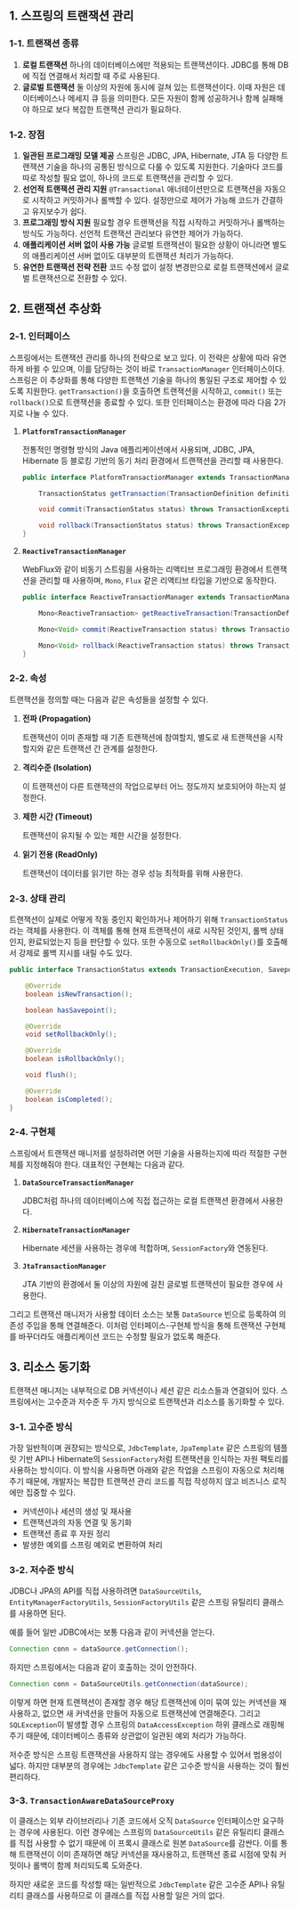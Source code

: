 ## 1. 스프링의 트랜잭션 관리

### 1-1. 트랜잭션 종류

1. **로컬 트랜잭션**
하나의 데이터베이스에만 적용되는 트랜잭션이다. JDBC를 통해 DB에 직접 연결해서 처리할 때 주로 사용된다.
2. **글로벌 트랜잭션**
둘 이상의 자원에 동시에 걸쳐 있는 트랜잭션이다. 이때 자원은 데이터베이스나 메세지 큐 등을 의미한다. 모든 자원이 함께 성공하거나 함께 실패해야 하므로 보다 복잡한 트랜잭션 관리가 필요하다.

### 1-2. 장점

1. **일관된 프로그래밍 모델 제공**
스프링은 JDBC, JPA, Hibernate, JTA 등 다양한 트랜잭션 기술을 하나의 공통된 방식으로 다룰 수 있도록 지원한다. 기술마다 코드를 따로 작성할 필요 없이, 하나의 코드로 트랜잭션을 관리할 수 있다.
2. **선언적 트랜잭션 관리 지원**
`@Transactional` 애너테이션만으로 트랜잭션을 자동으로 시작하고 커밋하거나 롤백할 수 있다. 설정만으로 제어가 가능해 코드가 간결하고 유지보수가 쉽다.
3. **프로그래밍 방식 지원**
필요할 경우 트랜잭션을 직접 시작하고 커밋하거나 롤백하는 방식도 가능하다. 선언적 트랜잭션 관리보다 유연한 제어가 가능하다.
4. **애플리케이션 서버 없이 사용 가능**
글로벌 트랜잭션이 필요한 상황이 아니라면 별도의 애플리케이션 서버 없이도 대부분의 트랜잭션 처리가 가능하다.
5. **유연한 트랜잭션 전략 전환**
코드 수정 없이 설정 변경만으로 로컬 트랜잭션에서 글로벌 트랜잭션으로 전환할 수 있다.

## 2. 트랜잭션 추상화

### 2-1. 인터페이스

스프링에서는 트랜잭션 관리를 하나의 전략으로 보고 있다. 이 전략은 상황에 따라 유연하게 바뀔 수 있으며, 이를 담당하는 것이 바로 `TransactionManager` 인터페이스이다. 스프링은 이 추상화를 통해 다양한 트랜잭션 기술을 하나의 통일된 구조로 제어할 수 있도록 지원한다. `getTransaction()`을 호출하면 트랜잭션을 시작하고, `commit()` 또는 `rollback()`으로 트랜잭션을 종료할 수 있다. 또한 인터페이스는 환경에 따라 다음 2가지로 나눌 수 있다.

1. **`PlatformTransactionManager`**
    
    전통적인 명령형 방식의 Java 애플리케이션에서 사용되며, JDBC, JPA, Hibernate 등 블로킹 기반의 동기 처리 환경에서 트랜잭션을 관리할 때 사용한다.
    
    ```java
    public interface PlatformTransactionManager extends TransactionManager {
    
    	TransactionStatus getTransaction(TransactionDefinition definition) throws TransactionException;
    
    	void commit(TransactionStatus status) throws TransactionException;
    
    	void rollback(TransactionStatus status) throws TransactionException;
    }
    ```
    
2. **`ReactiveTransactionManager`**
    
    WebFlux와 같이 비동기 스트림을 사용하는 리액티브 프로그래밍 환경에서 트랜잭션을 관리할 때 사용하며, `Mono`, `Flux` 같은 리액티브 타입을 기반으로 동작한다.
    
    ```java
    public interface ReactiveTransactionManager extends TransactionManager {
    
    	Mono<ReactiveTransaction> getReactiveTransaction(TransactionDefinition definition) throws TransactionException;
    
    	Mono<Void> commit(ReactiveTransaction status) throws TransactionException;
    
    	Mono<Void> rollback(ReactiveTransaction status) throws TransactionException;
    }
    ```
    

### 2-2. 속성

트랜잭션을 정의할 때는 다음과 같은 속성들을 설정할 수 있다.

1. **전파 (Propagation)**
    
    트랜잭션이 이미 존재할 때 기존 트랜잭션에 참여할지, 별도로 새 트랜잭션을 시작할지와 같은 트랜잭션 간 관계를 설정한다.
    
2. **격리수준 (Isolation)**
    
    이 트랜잭션이 다른 트랜잭션의 작업으로부터 어느 정도까지 보호되어야 하는지 설정한다.
    
3. **제한 시간 (Timeout)**
    
    트랜잭션이 유지될 수 있는 제한 시간을 설정한다.
    
4. **읽기 전용 (ReadOnly)**
    
    트랜잭션이 데이터를 읽기만 하는 경우 성능 최적화를 위해 사용한다.
    

### 2-3. 상태 관리

트랜잭션이 실제로 어떻게 작동 중인지 확인하거나 제어하기 위해 `TransactionStatus`라는 객체를 사용한다. 이 객체를 통해 현재 트랜잭션이 새로 시작된 것인지, 롤백 상태인지, 완료되었는지 등을 판단할 수 있다. 또한 수동으로 `setRollbackOnly()`를 호출해서 강제로 롤백 지시를 내릴 수도 있다.

```java
public interface TransactionStatus extends TransactionExecution, SavepointManager, Flushable {

	@Override
	boolean isNewTransaction();

	boolean hasSavepoint();

	@Override
	void setRollbackOnly();

	@Override
	boolean isRollbackOnly();

	void flush();

	@Override
	boolean isCompleted();
}
```

### 2-4. 구현체

스프링에서 트랜잭션 매니저를 설정하려면 어떤 기술을 사용하는지에 따라 적절한 구현체를 지정해줘야 한다. 대표적인 구현체는 다음과 같다.

1. **`DataSourceTransactionManager`**
    
    JDBC처럼 하나의 데이터베이스에 직접 접근하는 로컬 트랜잭션 환경에서 사용한다.
    
2. **`HibernateTransactionManager`**
    
    Hibernate 세션을 사용하는 경우에 적합하며, `SessionFactory`와 연동된다.
    
3. **`JtaTransactionManager`**
    
    JTA 기반의 환경에서 둘 이상의 자원에 걸친 글로벌 트랜잭션이 필요한 경우에 사용한다.
    

그리고 트랜잭션 매니저가 사용할 데이터 소스는 보통 `DataSource` 빈으로 등록하여 의존성 주입을 통해 연결해준다. 이처럼 인터페이스-구현체 방식을 통해 트랜잭션 구현체를 바꾸더라도 애플리케이션 코드는 수정할 필요가 없도록 해준다.

## 3. 리소스 동기화

트랜잭션 매니저는 내부적으로 DB 커넥션이나 세션 같은 리소스들과 연결되어 있다. 스프링에서는 고수준과 저수준 두 가지 방식으로 트랜잭션과 리소스를 동기화할 수 있다.

### 3-1. 고수준 방식

가장 일반적이며 권장되는 방식으로, `JdbcTemplate`, `JpaTemplate` 같은 스프링의 템플릿 기반 API나 Hibernate의 `SessionFactory`처럼 트랜잭션을 인식하는 자원 팩토리를 사용하는 방식이다. 이 방식을 사용하면 아래와 같은 작업을 스프링이 자동으로 처리해주기 때문에, 개발자는 복잡한 트랜잭션 관리 코드를 직접 작성하지 않고 비즈니스 로직에만 집중할 수 있다.

- 커넥션이나 세션의 생성 및 재사용
- 트랜잭션과의 자동 연결 및 동기화
- 트랜잭션 종료 후 자원 정리
- 발생한 예외를 스프링 예외로 변환하여 처리

### 3-2. 저수준 방식

JDBC나 JPA의 API를 직접 사용하려면 `DataSourceUtils`, `EntityManagerFactoryUtils`, `SessionFactoryUtils` 같은 스프링 유틸리티 클래스를 사용하면 된다.

예를 들어 일반 JDBC에서는 보통 다음과 같이 커넥션을 얻는다.

```java
Connection conn = dataSource.getConnection();
```

하지만 스프링에서는 다음과 같이 호출하는 것이 안전하다.

```java
Connection conn = DataSourceUtils.getConnection(dataSource);
```

이렇게 하면 현재 트랜잭션이 존재할 경우 해당 트랜잭션에 이미 묶여 있는 커넥션을 재사용하고, 없으면 새 커넥션을 만들어 자동으로 트랜잭션에 연결해준다. 그리고 `SQLException`이 발생할 경우 스프링의 `DataAccessException` 하위 클래스로 래핑해주기 때문에, 데이터베이스 종류와 상관없이 일관된 예외 처리가 가능하다.

저수준 방식은 스프링 트랜잭션을 사용하지 않는 경우에도 사용할 수 있어서 범용성이 넓다. 하지만 대부분의 경우에는 `JdbcTemplate` 같은 고수준 방식을 사용하는 것이 훨씬 편리하다.

### 3-3. `TransactionAwareDataSourceProxy`

이 클래스는 외부 라이브러리나 기존 코드에서 오직 `DataSource` 인터페이스만 요구하는 경우에 사용된다. 이런 경우에는 스프링의 `DataSourceUtils` 같은 유틸리티 클래스를 직접 사용할 수 없기 때문에 이 프록시 클래스로 원본 `DataSource`를 감싼다. 이를 통해 트랜잭션이 이미 존재하면 해당 커넥션을 재사용하고, 트랜잭션 종료 시점에 맞춰 커밋이나 롤백이 함께 처리되도록 도와준다.

하지만 새로운 코드를 작성할 때는 일반적으로 `JdbcTemplate` 같은 고수준 API나 유틸리티 클래스를 사용하므로 이 클래스를 직접 사용할 일은 거의 없다.